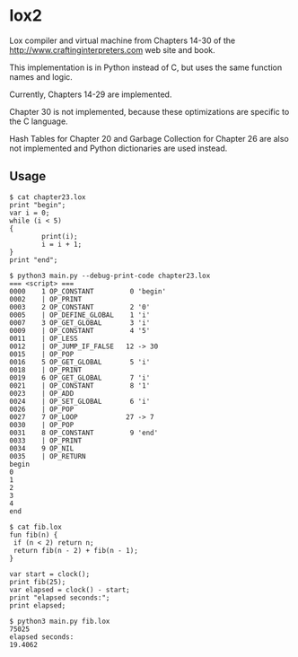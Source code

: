 # lox2

Lox compiler and virtual machine from Chapters 14-30 of the http://www.craftinginterpreters.com web site and book.

This implementation is in Python instead of C, but uses the same function
names and logic.

Currently, Chapters 14-29 are implemented.

Chapter 30 is not implemented, because these optimizations
are specific to the C language.

Hash Tables for Chapter 20 and Garbage Collection
for Chapter 26 are also not implemented and
Python dictionaries are used instead.

## Usage

```
$ cat chapter23.lox
print "begin";
var i = 0;
while (i < 5)
{
        print(i);
        i = i + 1;
}
print "end";

$ python3 main.py --debug-print-code chapter23.lox
=== <script> ===
0000    1 OP_CONSTANT         0 'begin'
0002    | OP_PRINT
0003    2 OP_CONSTANT         2 '0'
0005    | OP_DEFINE_GLOBAL    1 'i'
0007    3 OP_GET_GLOBAL       3 'i'
0009    | OP_CONSTANT         4 '5'
0011    | OP_LESS
0012    | OP_JUMP_IF_FALSE   12 -> 30
0015    | OP_POP
0016    5 OP_GET_GLOBAL       5 'i'
0018    | OP_PRINT
0019    6 OP_GET_GLOBAL       7 'i'
0021    | OP_CONSTANT         8 '1'
0023    | OP_ADD
0024    | OP_SET_GLOBAL       6 'i'
0026    | OP_POP
0027    7 OP_LOOP            27 -> 7
0030    | OP_POP
0031    8 OP_CONSTANT         9 'end'
0033    | OP_PRINT
0034    9 OP_NIL
0035    | OP_RETURN
begin
0
1
2
3
4
end

$ cat fib.lox
fun fib(n) {
 if (n < 2) return n;
 return fib(n - 2) + fib(n - 1);
}

var start = clock();
print fib(25);
var elapsed = clock() - start;
print "elapsed seconds:";
print elapsed;

$ python3 main.py fib.lox
75025
elapsed seconds:
19.4062
```
